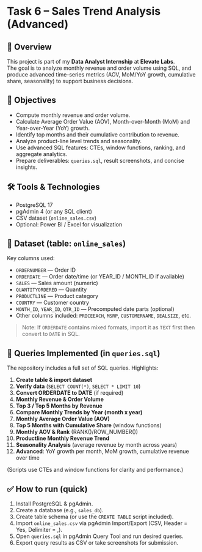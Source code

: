 # Task 6 – Sales Trend Analysis (Advanced)

## 📌 Overview
This project is part of my **Data Analyst Internship** at **Elevate Labs**.  
The goal is to analyze monthly revenue and order volume using SQL, and produce advanced time-series metrics (AOV, MoM/YoY growth, cumulative share, seasonality) to support business decisions.

## 🎯 Objectives
- Compute monthly revenue and order volume.
- Calculate Average Order Value (AOV), Month-over-Month (MoM) and Year-over-Year (YoY) growth.
- Identify top months and their cumulative contribution to revenue.
- Analyze product-line level trends and seasonality.
- Use advanced SQL features: CTEs, window functions, ranking, and aggregate analytics.
- Prepare deliverables: `queries.sql`, result screenshots, and concise insights.

## 🛠 Tools & Technologies
- PostgreSQL 17  
- pgAdmin 4 (or any SQL client)  
- CSV dataset (`online_sales.csv`)  
- Optional: Power BI / Excel for visualization

## 📂 Dataset (table: `online_sales`)
Key columns used:
- `ORDERNUMBER` — Order ID  
- `ORDERDATE` — Order date/time (or YEAR_ID / MONTH_ID if available)  
- `SALES` — Sales amount (numeric)  
- `QUANTITYORDERED` — Quantity  
- `PRODUCTLINE` — Product category  
- `COUNTRY` — Customer country  
- `MONTH_ID`, `YEAR_ID`, `QTR_ID` — Precomputed date parts (optional)  
- Other columns included: `PRICEEACH`, `MSRP`, `CUSTOMERNAME`, `DEALSIZE`, etc.

> Note: If `ORDERDATE` contains mixed formats, import it as `TEXT` first then convert to `DATE` in SQL.

## 📜 Queries Implemented (in `queries.sql`)
The repository includes a full set of SQL queries. Highlights:

1. **Create table & import dataset**
2. **Verify data** (`SELECT COUNT(*)`, `SELECT * LIMIT 10`)
3. **Convert ORDERDATE to DATE** (if required)
4. **Monthly Revenue & Order Volume**
5. **Top 3 / Top 5 Months by Revenue**
6. **Compare Monthly Trends by Year (month x year)**
7. **Monthly Average Order Value (AOV)**
8. **Top 5 Months with Cumulative Share** (window functions)
9. **Monthly AOV & Rank** (RANK()/ROW_NUMBER())
10. **Productline Monthly Revenue Trend**
11. **Seasonality Analysis** (average revenue by month across years)
12. **Advanced**: YoY growth per month, MoM growth, cumulative revenue over time

(Scripts use CTEs and window functions for clarity and performance.)

## ✅ How to run (quick)
1. Install PostgreSQL & pgAdmin.  
2. Create a database (e.g., `sales_db`).  
3. Create table schema (or use the `CREATE TABLE` script included).  
4. Import `online_sales.csv` via pgAdmin Import/Export (CSV, Header = Yes, Delimiter = ,).  
5. Open `queries.sql` in pgAdmin Query Tool and run desired queries.  
6. Export query results as CSV or take screenshots for submission.



